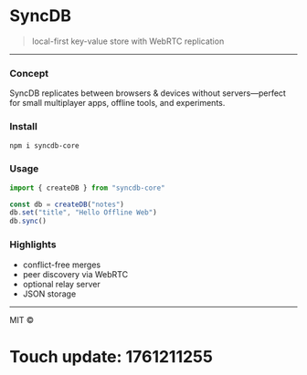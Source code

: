 #  **SyncDB**

> local-first key-value store with WebRTC replication

---

### Concept

SyncDB replicates between browsers & devices without servers—perfect for small multiplayer apps, offline tools, and experiments.

### Install

```bash
npm i syncdb-core
```

### Usage

```js
import { createDB } from "syncdb-core"

const db = createDB("notes")
db.set("title", "Hello Offline Web")
db.sync()
```

### Highlights

* conflict-free merges
* peer discovery via WebRTC
* optional relay server
* JSON storage

---

MIT ©

# Touch update: 1761211255

